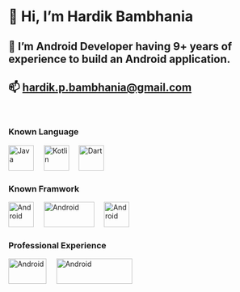 # 👋 Hi, I’m Hardik Bambhania
## 👀 I’m Android Developer having 9+ years of experience to build an Android application.
## 📫 hardik.p.bambhania@gmail.com

</br>
<!---
hardik-bambhania/hardik-bambhania is a ✨ special ✨ repository because its `README.md` (this file) appears on your GitHub profile.
You can click the Preview link to take a look at your changes.
--->

### Known Language
<img src="https://cdn-icons-png.flaticon.com/512/226/226777.png" alt="Java" style="height: 50px; width:50px;"/>   &nbsp; &nbsp;    <img src="https://cdn.worldvectorlogo.com/logos/kotlin-1.svg" alt="Kotlin" style="height: 50px; width:50px;"/> &nbsp;  &nbsp; <img src="https://iconape.com/wp-content/files/vp/55059/svg/dart.svg" alt="Dart" style="height: 50px; width:50px;"/>

### Known Framwork
<img src="https://cdn-icons-png.flaticon.com/512/174/174836.png" alt="Android" style="height: 50px; width:50px;"/> &nbsp; &nbsp; <img src="https://user-images.githubusercontent.com/33158051/103466606-760a4000-4d14-11eb-9941-2f3d00371471.png" alt="Android" style="height: 50px; width:100px;"/>  &nbsp; &nbsp; <img src="https://cdn.iconscout.com/icon/free/png-256/flutter-2038877-1720090.png" alt="Android" style="height: 50px; width:50px;"/>

### Professional Experience
<img src="https://upload.wikimedia.org/wikipedia/commons/thumb/2/2a/Mastercard-logo.svg/2560px-Mastercard-logo.svg.png" alt="Android" style="height: 50px; width:75px;"/> &nbsp; &nbsp; <img src="https://dynamic.placementindia.com/recruiter_comp_logo/289549.jpg" alt="Android" style="height: 50px; width:150px;"/>
